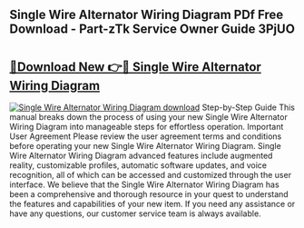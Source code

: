 ## Single Wire Alternator Wiring Diagram PDf Free Download - Part-zTk Service Owner Guide 3PjUO

# <h2><a href="http://dfm60l0.blite.top/?on=Single+Wire+Alternator+Wiring+Diagram">🔗Download New 👉🔴 Single Wire Alternator Wiring Diagram</a></h2>

[![Single Wire Alternator Wiring Diagram download](https://i.imgur.com/lujVjoI.png)](http://dfm60l0.blite.top/?on=Single+Wire+Alternator+Wiring+Diagram)
Step-by-Step Guide This manual breaks down the process of using your new Single Wire Alternator Wiring Diagram into manageable steps for effortless operation. Important User Agreement Please review the user agreement terms and conditions before operating your new Single Wire Alternator Wiring Diagram. Single Wire Alternator Wiring Diagram advanced features include augmented reality, customizable profiles, automatic software updates, and voice recognition, all of which can be accessed and customized through the user interface. We believe that the Single Wire Alternator Wiring Diagram has been a comprehensive and thorough resource in your quest to understand the features and capabilities of your new item. If you need any assistance or have any questions, our customer service team is always available.
